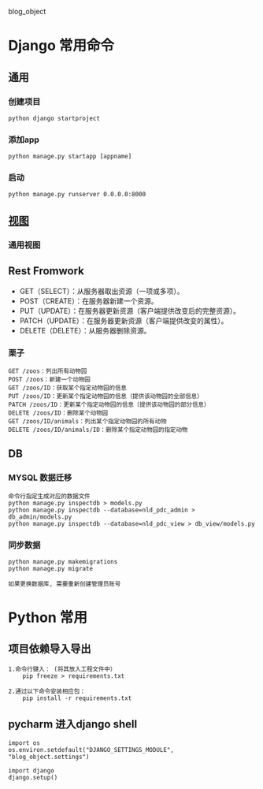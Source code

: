 blog_object
# Django 常用命令
## 通用
### 创建项目
    python django startproject

### 添加app
    python manage.py startapp [appname]
    
### 启动
    python manage.py runserver 0.0.0.0:8000

## [视图](https://docs.djangoproject.com/zh-hans/2.2/ref/class-based-views/) 
### 通用视图


## Rest Fromwork
- GET（SELECT）：从服务器取出资源（一项或多项）。
- POST（CREATE）：在服务器新建一个资源。
- PUT（UPDATE）：在服务器更新资源（客户端提供改变后的完整资源）。
- PATCH（UPDATE）：在服务器更新资源（客户端提供改变的属性）。
- DELETE（DELETE）：从服务器删除资源。

### 栗子
    GET /zoos：列出所有动物园
    POST /zoos：新建一个动物园
    GET /zoos/ID：获取某个指定动物园的信息
    PUT /zoos/ID：更新某个指定动物园的信息（提供该动物园的全部信息）
    PATCH /zoos/ID：更新某个指定动物园的信息（提供该动物园的部分信息）
    DELETE /zoos/ID：删除某个动物园
    GET /zoos/ID/animals：列出某个指定动物园的所有动物
    DELETE /zoos/ID/animals/ID：删除某个指定动物园的指定动物


## DB
### MYSQL 数据迁移

    命令行指定生成对应的数据文件
    python manage.py inspectdb > models.py
    python manage.py inspectdb --database=nld_pdc_admin > db_admin/models.py
    python manage.py inspectdb --database=nld_pdc_view > db_view/models.py


### 同步数据
    
    python manage.py makemigrations
    python manage.py migrate       
    
    如果更换数据库, 需要重新创建管理员账号


# Python 常用
## 项目依赖导入导出
    1.命令行键入： (将其放入工程文件中）
        pip freeze > requirements.txt

    2.通过以下命令安装相应包：
        pip install -r requirements.txt

## pycharm 进入django shell

    import os
    os.environ.setdefault("DJANGO_SETTINGS_MODULE", "blog_object.settings")
    
    import django
    django.setup()
    
    

    



